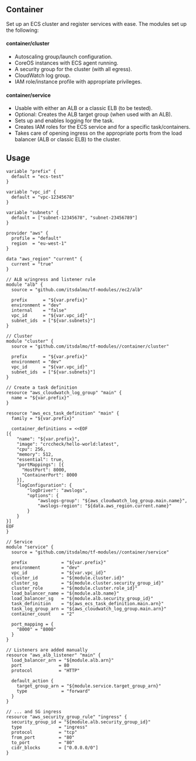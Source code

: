 ## Container

Set up an ECS cluster and register services with ease. The modules set up the following:

#### container/cluster

- Autoscaling group/launch configuration.
- CoreOS instances with ECS agent running.
- A security group for the cluster (with all egress).
- CloudWatch log group.
- IAM role/instance profile with appropriate privileges.

#### container/service

- Usable with either an ALB or a classic ELB (to be tested).
- Optional: Creates the ALB target group (when used with an ALB).
- Sets up and enables logging for the task.
- Creates IAM roles for the ECS service and for a specific task/containers.
- Takes care of opening ingress on the appropriate ports from the load balancer (ALB or classic ELB) to the cluster.

## Usage

```hcl
variable "prefix" {
  default = "ecs-test"
}

variable "vpc_id" {
  default = "vpc-12345678"
}

variable "subnets" {
  default = ["subnet-12345678", "subnet-23456789"]
}

provider "aws" {
  profile = "default"
  region  = "eu-west-1"
}

data "aws_region" "current" {
  current = "true"
}

// ALB w/ingress and listener rule
module "alb" {
  source = "github.com/itsdalmo/tf-modules//ec2/alb"

  prefix      = "${var.prefix}"
  environment = "dev"
  internal    = "false"
  vpc_id      = "${var.vpc_id}"
  subnet_ids  = ["${var.subnets}"]
}

// Cluster
module "cluster" {
  source = "github.com/itsdalmo/tf-modules//container/cluster"

  prefix      = "${var.prefix}"
  environment = "dev"
  vpc_id      = "${var.vpc_id}"
  subnet_ids  = ["${var.subnets}"]
}

// Create a task definition
resource "aws_cloudwatch_log_group" "main" {
  name = "${var.prefix}"
}

resource "aws_ecs_task_definition" "main" {
  family = "${var.prefix}"

  container_definitions = <<EOF
[{
    "name": "${var.prefix}",
    "image": "crccheck/hello-world:latest",
    "cpu": 256,
    "memory": 512,
    "essential": true,
    "portMappings": [{
      "HostPort": 8000,
      "ContainerPort": 8000
    }],
    "logConfiguration": {
        "logDriver": "awslogs",
        "options": {
            "awslogs-group": "${aws_cloudwatch_log_group.main.name}",
            "awslogs-region": "${data.aws_region.current.name}"
        }
    }
}]
EOF
}

// Service
module "service" {
  source = "github.com/itsdalmo/tf-modules//container/service"

  prefix             = "${var.prefix}"
  environment        = "dev"
  vpc_id             = "${var.vpc_id}"
  cluster_id         = "${module.cluster.id}"
  cluster_sg         = "${module.cluster.security_group_id}"
  cluster_role       = "${module.cluster.role_id}"
  load_balancer_name = "${module.alb.name}"
  load_balancer_sg   = "${module.alb.security_group_id}"
  task_definition    = "${aws_ecs_task_definition.main.arn}"
  task_log_group_arn = "${aws_cloudwatch_log_group.main.arn}"
  container_count    = "2"

  port_mapping = {
    "8000" = "8000"
  }
}

// Listeners are added manually
resource "aws_alb_listener" "main" {
  load_balancer_arn = "${module.alb.arn}"
  port              = 80
  protocol          = "HTTP"

  default_action {
    target_group_arn = "${module.service.target_group_arn}"
    type             = "forward"
  }
}

// ... and SG ingress
resource "aws_security_group_rule" "ingress" {
  security_group_id = "${module.alb.security_group_id}"
  type              = "ingress"
  protocol          = "tcp"
  from_port         = "80"
  to_port           = "80"
  cidr_blocks       = ["0.0.0.0/0"]
}
```
